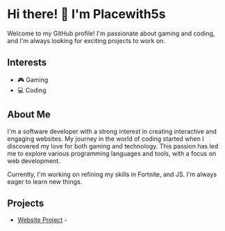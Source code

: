 # Hi there! 👋 I'm Placewith5s

Welcome to my GitHub profile! I'm passionate about gaming and coding, and I'm always looking for exciting projects to work on.

## Interests

- 🎮 Gaming
- 💻 Coding

## About Me

I'm a software developer with a strong interest in creating interactive and engaging websites. My journey in the world of coding started when I discovered my love for both gaming and technology. This passion has led me to explore various programming languages and tools, with a focus on web development.

Currently, I'm working on refining my skills in Fortnite, and JS. I'm always eager to learn new things.

## Projects

- [Website Project](https://github.com/Placewith5s/Website) - 
